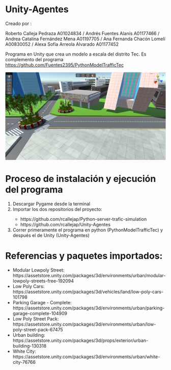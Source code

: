# Unity-Agentes

Creado por :

Roberto Calleja Pedraza A01024834 / Andrés Fuentes Alanís A01177466 / Andrea Catalina Fernández Mena A01197705 / Ana Fernanda Chacón Lomelí A00830052 / Alexa Sofía Arreola Alvarado A01177452
 
Programa en Unity que crea un modelo a escala del distrito Tec. Es complemento del programa https://github.com/Fuentes2395/PythonModelTrafficTec

<img src = "img_rectoria.PNG">

# Proceso de instalación y ejecución del programa
<ol>
  <li> Descargar Pygame desde la terminal</li>
  <li>Importar los dos repositorios del proyecto:</li>
  <ul>
    <li>https://github.com/rcallejap/Python-server-trafic-simulation</li>
    <li>https://github.com/rcallejap/Unity-Agentes</li>
  </ul>
  <li>Correr primeramente el programa en python (PythonModelTrafficTec) y después el de Unity (Unity-Agentes)</li>

</ol>


# Referencias y paquetes importados:
<ul>
 <li>Modular Lowpoly Street: https://assetstore.unity.com/packages/3d/environments/urban/modular-lowpoly-streets-free-192094</li>
 <li>Low Poly Cars: https://assetstore.unity.com/packages/3d/vehicles/land/low-poly-cars-101798</li>
 <li>Parking Garage - Complete: https://assetstore.unity.com/packages/3d/environments/urban/parking-garage-complete-104909</li>
 <li>Low Poly Street Pack: https://assetstore.unity.com/packages/3d/environments/urban/low-poly-street-pack-67475</li>
 <li>Urban building: https://assetstore.unity.com/packages/3d/props/exterior/urban-building-130318</li>
 <li>White City: https://assetstore.unity.com/packages/3d/environments/urban/white-city-76766</li>

</ul>




